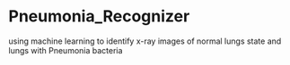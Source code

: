 # Pneumonia_Recognizer
using machine learning to identify x-ray images of normal lungs state and lungs with Pneumonia bacteria
